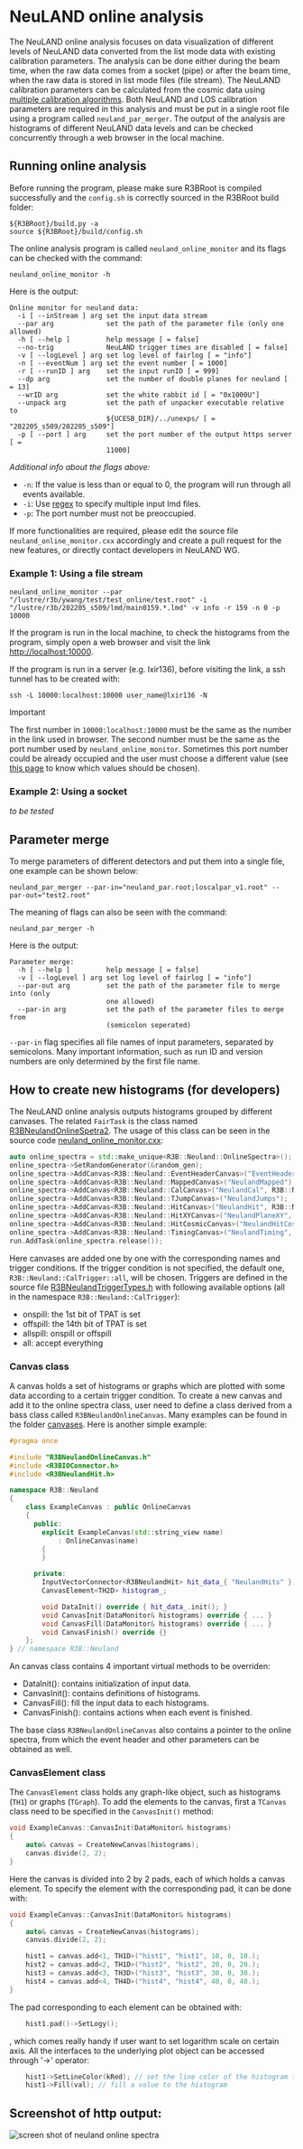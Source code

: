 # NeuLAND online analysis
The NeuLAND online analysis focuses on data visualization of different levels of NeuLAND data converted from the list mode data with existing calibration parameters. The analysis can be done either during the beam time, when the raw data comes from a socket (pipe) or after the beam time, when the raw data is stored in list mode files (file stream). The NeuLAND calibration parameters can be calculated from the cosmic data using [multiple calibration algorithms](../calibration/readme.md). Both NeuLAND and LOS calibration parameters are required in this analysis and must be put in a single root file using a program called `neuland_par_merger`. The output of the analysis are histograms of different NeuLAND data levels and can be checked concurrently through a web browser in the local machine.

## Running online analysis
Before running the program, please make sure R3BRoot is compiled successfully and the `config.sh` is correctly sourced in the R3BRoot build folder:
```shell
${R3BRoot}/build.py -a
source ${R3BRoot}/build/config.sh
```
The online analysis program is called `neuland_online_monitor` and its flags can be checked with the command:
```shell
neuland_online_monitor -h
```
Here is the output:
```text
Online monitor for neuland data:
  -i [ --inStream ] arg set the input data stream
  --par arg             set the path of the parameter file (only one allowed)
  -h [ --help ]         help message [ = false]
  --no-trig             NeuLAND trigger times are disabled [ = false]
  -v [ --logLevel ] arg set log level of fairlog [ = "info"]
  -n [ --eventNum ] arg set the event number [ = 1000]
  -r [ --runID ] arg    set the input runID [ = 999]
  --dp arg              set the number of double planes for neuland [ = 13]
  --wrID arg            set the white rabbit id [ = "0x1000U"]
  --unpack arg          set the path of unpacker executable relative to
                        ${UCESB_DIR}/../unexps/ [ = "202205_s509/202205_s509"]
  -p [ --port ] arg     set the port number of the output https server [ =
                        11000]
```

_Additional info about the flags above:_

* `-n`: If the value is less than or equal to 0, the program will run through all events available.
* `-i`: Use [regex](https://en.wikipedia.org/wiki/Regular_expression) to specify multiple input lmd files.
* `-p`: The port number must not be preoccupied.

If more functionalities are required, please edit the source file `neuland_online_monitor.cxx` accordingly and create a pull request for the new features, or directly contact developers in NeuLAND WG.

### Example 1: Using a file stream
```shell
neuland_online_monitor --par "/lustre/r3b/ywang/test/test_online/test.root" -i "/lustre/r3b/202205_s509/lmd/main0159.*.lmd" -v info -r 159 -n 0 -p 10000
```
If the program is run in the local machine, to check the histograms from the program, simply open a web browser and visit the link [http://localhost:10000](http://localhost:10000).

If the program is run in a server (e.g. lxir136), before visiting the link, a ssh tunnel has to be created with:
```shell
ssh -L 10000:localhost:10000 user_name@lxir136 -N
```

> [!Important]
> The first number in `10000:localhost:10000` must be the same as the number in the link used in browser. The second number must be the same as the port number used by `neuland_online_monitor`. Sometimes this port number could be already occupied and the user must choose a different value (see [this page](https://en.wikipedia.org/wiki/Registered_port#:~:text=Ports%20with%20numbers%200–1023,dynamic%2C%20private%20or%20ephemeral%20ports.) to know which values should be chosen).

### Example 2: Using a socket
_to be tested_

## Parameter merge
To merge parameters of different detectors and put them into a single file, one example can be shown below:
```shell
neuland_par_merger --par-in="neuland_par.root;loscalpar_v1.root" --par-out="test2.root"
```
The meaning of flags can also be seen with the command:
```shell
neuland_par_merger -h
```
Here is the output:
```text
Parameter merge:
  -h [ --help ]         help message [ = false]
  -v [ --logLevel ] arg set log level of fairlog [ = "info"]
  --par-out arg         set the path of the parameter file to merge into (only
                        one allowed)
  --par-in arg          set the path of the parameter files to merge from
                        (semicolon seperated)
```
`--par-in` flag specifies all file names of input parameters, separated by semicolons. Many important information, such as run ID and version numbers are only determined by the first file name.

## How to create new histograms (for developers)

The NeuLAND online analysis outputs histograms grouped by different canvases. The related `FairTask` is the class named [R3BNeulandOnlineSpetra2](R3BNeulandOnlineSpectra2.h). The usage of this class can be seen in the source code [neuland_online_monitor.cxx](../executables/templates/neuland_online_monitor.cxx):
```cpp
auto online_spectra = std::make_unique<R3B::Neuland::OnlineSpectra>();
online_spectra->SetRandomGenerator(&random_gen);
online_spectra->AddCanvas<R3B::Neuland::EventHeaderCanvas>("EventHeader");
online_spectra->AddCanvas<R3B::Neuland::MappedCanvas>("NeulandMapped");
online_spectra->AddCanvas<R3B::Neuland::CalCanvas>("NeulandCal", R3B::Neuland::CalTrigger::allspill);
online_spectra->AddCanvas<R3B::Neuland::TJumpCanvas>("NeulandJumps");
online_spectra->AddCanvas<R3B::Neuland::HitCanvas>("NeulandHit", R3B::Neuland::CalTrigger::onspill);
online_spectra->AddCanvas<R3B::Neuland::HitXYCanvas>("NeulandPlaneXY", R3B::Neuland::CalTrigger::onspill);
online_spectra->AddCanvas<R3B::Neuland::HitCosmicCanvas>("NeulandHitCosmics", R3B::Neuland::CalTrigger::offspill);
online_spectra->AddCanvas<R3B::Neuland::TimingCanvas>("NeulandTiming", R3B::Neuland::CalTrigger::onspill);
run.AddTask(online_spectra.release());
```
Here canvases are added one by one with the corresponding names and trigger conditions. If the trigger condition is not specified, the default one, `R3B::Neuland::CalTrigger::all`, will be chosen. Triggers are defined in the source file [R3BNeulandTriggerTypes.h](../calibration/share/R3BNeulandTriggerTypes.h) with following available options (all in the namespace `R3B::Neuland::CalTrigger`):

* onspill: the 1st bit of TPAT is set
* offspill: the 14th bit of TPAT is set
* allspill: onspill or offspill
* all: accept everything

### Canvas class
A canvas holds a set of histograms or graphs which are plotted with some data according to a certain trigger condition. To create a new canvas and add it to the online spectra class, user need to define a class derived from a bass class called `R3BNeulandOnlineCanvas`. Many examples can be found in the folder [canvases](./canvases). Here is another simple example:

```cpp
#pragma once

#include "R3BNeulandOnlineCanvas.h"
#include <R3BIOConnector.h>
#include <R3BNeulandHit.h>

namespace R3B::Neuland
{
    class ExampleCanvas : public OnlineCanvas
    {
      public:
        explicit ExampleCanvas(std::string_view name)
            : OnlineCanvas(name)
        {
        }

      private:
        InputVectorConnector<R3BNeulandHit> hit_data_{ "NeulandHits" };
        CanvasElement<TH2D> histogram_;

        void DataInit() override { hit_data_.init(); }
        void CanvasInit(DataMonitor& histograms) override { ... }
        void CanvasFill(DataMonitor& histograms) override { ... }
        void CanvasFinish() override {}
    };
} // namespace R3B::Neuland
```
An canvas class contains 4 important virtual methods to be overriden:
* DataInit(): contains initialization of input data.
* CanvasInit(): contains definitions of histograms.
* CanvasFill(): fill the input data to each histograms.
* CanvasFinish(): contains actions when each event is finished.

The base class `R3BNeulandOnlineCanvas` also contains a pointer to the online spectra, from which the event header and other parameters can be obtained as well.

### CanvasElement class
The `CanvasElement` class holds any graph-like object, such as histograms (`TH1`) or graphs (`TGraph`). To add the elements to the canvas, first a `TCanvas` class need to be specified in the `CanvasInit()` method:
```cpp
void ExampleCanvas::CanvasInit(DataMonitor& histograms)
{
    auto& canvas = CreateNewCanvas(histograms);
    canvas.divide(2, 2);
}
```
Here the canvas is divided into 2 by 2 pads, each of which holds a canvas element. To specify the element with the corresponding pad, it can be done with:
```cpp
void ExampleCanvas::CanvasInit(DataMonitor& histograms)
{
    auto& canvas = CreateNewCanvas(histograms);
    canvas.divide(2, 2);

    hist1 = canvas.add<1, TH1D>("hist1", "hist1", 10, 0, 10.);
    hist2 = canvas.add<2, TH1D>("hist2", "hist2", 20, 0, 20.);
    hist3 = canvas.add<3, TH3D>("hist3", "hist3", 30, 0, 30.);
    hist4 = canvas.add<4, TH4D>("hist4", "hist4", 40, 0, 40.);
}
```
The pad corresponding to each element can be obtained with:
```cpp
    hist1.pad()->SetLogy();
```
, which comes really handy if user want to set logarithm scale on certain axis. All the interfaces to the underlying plot object can be accessed through '->' operator:
```cpp
    hist1->SetLineColor(kRed); // set the line color of the histogram to be red
    hist1->Fill(val); // fill a value to the histogram
```

## Screenshot of http output:
![screen shot of neuland online spectra](../docs/figs/neuland_http_online.png)
